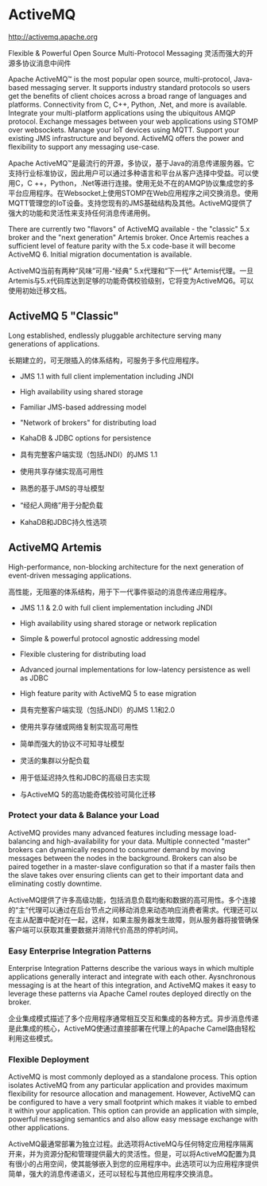 # ActiveMQ

http://activemq.apache.org

Flexible & Powerful Open Source Multi-Protocol Messaging
灵活而强大的开源多协议消息中间件

Apache ActiveMQ™ is the most popular open source, multi-protocol, Java-based messaging server. It supports industry standard protocols so users get the benefits of client choices across a broad range of languages and platforms. Connectivity from C, C++, Python, .Net, and more is available. Integrate your multi-platform applications using the ubiquitous AMQP protocol. Exchange messages between your web applications using STOMP over websockets. Manage your IoT devices using MQTT. Support your existing JMS infrastructure and beyond. ActiveMQ offers the power and flexibility to support any messaging use-case.

Apache ActiveMQ™是最流行的开源，多协议，基于Java的消息传递服务器。它支持行业标准协议，因此用户可以通过多种语言和平台从客户选择中受益。可以使用C，C ++，Python，.Net等进行连接。使用无处不在的AMQP协议集成您的多平台应用程序。在Websocket上使用STOMP在Web应用程序之间交换消息。使用MQTT管理您的IoT设备。支持您现有的JMS基础结构及其他。ActiveMQ提供了强大的功能和灵活性来支持任何消息传递用例。

There are currently two "flavors" of ActiveMQ available - the "classic" 5.x broker and the "next generation" Artemis broker. Once Artemis reaches a sufficient level of feature parity with the 5.x code-base it will become ActiveMQ 6. Initial migration documentation is available.

ActiveMQ当前有两种“风味”可用-“经典” 5.x代理和“下一代” Artemis代理。一旦Artemis与5.x代码库达到足够的功能奇偶校验级别，它将变为ActiveMQ6。可以使用初始迁移文档。

## ActiveMQ 5 "Classic"

Long established, endlessly pluggable architecture serving many generations of applications.

长期建立的，可无限插入的体系结构，可服务于多代应用程序。

* JMS 1.1 with full client implementation including JNDI
* High availability using shared storage
* Familiar JMS-based addressing model
* "Network of brokers" for distributing load
* KahaDB & JDBC options for persistence

* 具有完整客户端实现（包括JNDI）的JMS 1.1
* 使用共享存储实现高可用性
* 熟悉的基于JMS的寻址模型
* “经纪人网络”用于分配负载
* KahaDB和JDBC持久性选项

## ActiveMQ Artemis

High-performance, non-blocking architecture for the next generation of event-driven messaging applications.

高性能，无阻塞的体系结构，用于下一代事件驱动的消息传递应用程序。

* JMS 1.1 & 2.0 with full client implementation including JNDI
* High availability using shared storage or network replication
* Simple & powerful protocol agnostic addressing model
* Flexible clustering for distributing load
* Advanced journal implementations for low-latency persistence as well as JDBC
* High feature parity with ActiveMQ 5 to ease migration

* 具有完整客户端实现（包括JNDI）的JMS 1.1和2.0
* 使用共享存储或网络复制实现高可用性
* 简单而强大的协议不可知寻址模型
* 灵活的集群以分配负载
* 用于低延迟持久性和JDBC的高级日志实现
* 与ActiveMQ 5的高功能奇偶校验可简化迁移

### Protect your data & Balance your Load

ActiveMQ provides many advanced features including message load-balancing and high-availability for your data. Multiple connected "master" brokers can dynamically respond to consumer demand by moving messages between the nodes in the background. Brokers can also be paired together in a master-slave configuration so that if a master fails then the slave takes over ensuring clients can get to their important data and eliminating costly downtime.

ActiveMQ提供了许多高级功能，包括消息负载均衡和数据的高可用性。多个连接的“主”代理可以通过在后台节点之间移动消息来动态响应消费者需求。代理还可以在主从配置中配对在一起，这样，如果主服务器发生故障，则从服务器将接管确保客户端可以获取其重要数据并消除代价高昂的停机时间。

 ### Easy Enterprise Integration Patterns

Enterprise Integration Patterns describe the various ways in which multiple applications generally interact and integrate with each other. Aysnchronous messaging is at the heart of this integration, and ActiveMQ makes it easy to leverage these patterns via Apache Camel routes deployed directly on the broker.

企业集成模式描述了多个应用程序通常相互交互和集成的各种方式。异步消息传递是此集成的核心，ActiveMQ使通过直接部署在代理上的Apache Camel路由轻松利用这些模式。

### Flexible Deployment

ActiveMQ is most commonly deployed as a standalone process. This option isolates ActiveMQ from any particular application and provides maximum flexibility for resource allocation and management. However, ActiveMQ can be configured to have a very small footprint which makes it viable to embed it within your application. This option can provide an application with simple, powerful messaging semantics and also allow easy message exchange with other applications.

ActiveMQ最通常部署为独立过程。此选项将ActiveMQ与任何特定应用程序隔离开来，并为资源分配和管理提供最大的灵活性。但是，可以将ActiveMQ配置为具有很小的占用空间，使其能够嵌入到您的应用程序中。此选项可以为应用程序提供简单，强大的消息传递语义，还可以轻松与其他应用程序交换消息。
